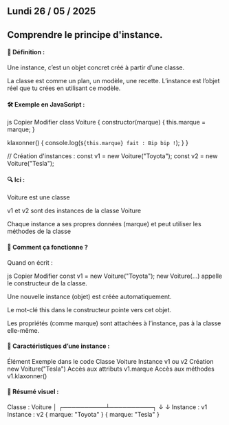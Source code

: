 ## Lundi 26 / 05 / 2025

##  Comprendre le principe d'instance.

#### 📘 Définition :
Une instance, c’est un objet concret créé à partir d’une classe.

La classe est comme un plan, un modèle, une recette.
L’instance est l’objet réel que tu crées en utilisant ce modèle.

#### 🛠️ Exemple en JavaScript :
js
Copier
Modifier
class Voiture {
  constructor(marque) {
    this.marque = marque;
  }

  klaxonner() {
    console.log(`${this.marque} fait : Bip bip !`);
  }
}

// Création d'instances :
const v1 = new Voiture("Toyota");
const v2 = new Voiture("Tesla");
#### 🔍 Ici :

Voiture est une classe

v1 et v2 sont des instances de la classe Voiture

Chaque instance a ses propres données (marque) et peut utiliser les méthodes de la classe

#### 🧠 Comment ça fonctionne ?
Quand on écrit :

js
Copier
Modifier
const v1 = new Voiture("Toyota");
new Voiture(...) appelle le constructeur de la classe.

Une nouvelle instance (objet) est créée automatiquement.

Le mot-clé this dans le constructeur pointe vers cet objet.

Les propriétés (comme marque) sont attachées à l’instance, pas à la classe elle-même.

#### 📌 Caractéristiques d’une instance :
Élément	Exemple dans le code
Classe	Voiture
Instance	v1 ou v2
Création	new Voiture("Tesla")
Accès aux attributs	v1.marque
Accès aux méthodes	v1.klaxonner()

#### 🧩 Résumé visuel :

Classe :         Voiture
                  │
       ┌──────────┴──────────┐
       ↓                     ↓
  Instance : v1         Instance : v2
  { marque: "Toyota" }  { marque: "Tesla" }
